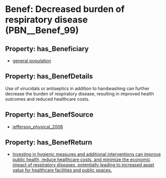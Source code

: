 # Benef: __Decreased burden of respiratory disease__ (PBN__Benef_99)

## Property: has_Beneficiary

* [general population](../Stakeholder/PBN__Stakeholder_9)

## Property: has_BenefDetails

Use of virucidals or antiseptics in addition to handwashing can further decrease the burden of respiratory disease, resulting in improved health outcomes and reduced healthcare costs.

## Property: has_BenefSource

* [jefferson_physical_2008](../Article/PBN__Article_22)

## Property: has_BenefReturn

* [Investing in hygienic measures and additional interventions can improve public health, reduce healthcare costs, and minimize the economic impact of respiratory diseases, potentially leading to increased asset value for healthcare facilities and public spaces.](../BenefReturn/PBN__BenefReturn_98)

